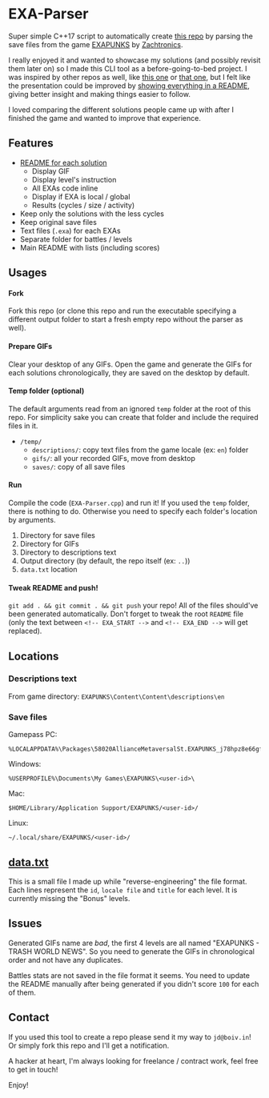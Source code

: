 # EXA-Parser
Super simple C++17 script to automatically create [this repo](https://github.com/starburst997/EXAPUNKS) by parsing the save files from the game [EXAPUNKS](https://store.steampowered.com/app/716490/EXAPUNKS/) by [Zachtronics](https://www.zachtronics.com/).

I really enjoyed it and wanted to showcase my solutions (and possibly revisit them later on) so I made this CLI tool as a before-going-to-bed project. I was inspired by other repos as well, like [this one](https://github.com/StinkingBanana/exapunks-solutions) or [that one](https://github.com/Seraphli/EXAPunks), but I felt like the presentation could be improved by [showing everything in a README](https://github.com/starburst997/EXAPUNKS/tree/main/solutions/23-xtreme-league-baseball-player-database), giving better insight and making things easier to follow. 

I loved comparing the different solutions people came up with after I finished the game and wanted to improve that experience.

## Features
- [README for each solution](https://github.com/starburst997/EXAPUNKS/tree/main/solutions/22-alliance-power-and-light-streetsmarts-gis-database)
  - Display GIF
  - Display level's instruction
  - All EXAs code inline
  - Display if EXA is local / global
  - Results (cycles / size / activity)
- Keep only the solutions with the less cycles
- Keep original save files
- Text files (`.exa`) for each EXAs 
- Separate folder for battles / levels
- Main README with lists (including scores)

## Usages

#### Fork

Fork this repo (or clone this repo and run the executable specifying a different output folder to start a fresh empty repo without the parser as well).

#### Prepare GIFs

Clear your desktop of any GIFs. Open the game and generate the GIFs for each solutions chronologically, they are saved on the desktop by default.

#### Temp folder (optional)

The default arguments read from an ignored `temp` folder at the root of this repo. For simplicity sake you can create that folder and include the required files in it.

- `/temp/`
  - `descriptions/`: copy text files from the game locale (ex: `en`) folder
  - `gifs/`: all your recorded GIFs, move from desktop
  - `saves/`: copy of all save files

#### Run

Compile the code (`EXA-Parser.cpp`) and run it! If you used the `temp` folder, there is nothing to do. Otherwise you need to specify each folder's location by arguments.

1. Directory for save files
2. Directory for GIFs
3. Directory to descriptions text
4. Output directory (by default, the repo itself (ex: `..`))
5. `data.txt` location

#### Tweak README and push!

`git add . && git commit . && git push` your repo! All of the files should've been generated automatically. Don't forget to tweak the root `README` file (only the text between `<!-- EXA_START -->` and `<!-- EXA_END -->` will get replaced).

## Locations

### Descriptions text

From game directory:
`EXAPUNKS\Content\Content\descriptions\en`

### Save files

Gamepass PC:
```
%LOCALAPPDATA%\Packages\58020AllianceMetaversalSt.EXAPUNKS_j78hpz8e66gfw\SystemAppData\xgs\0009000000DE7310_00000000000000000000000065287F60\all
```

Windows:
```
%USERPROFILE%\Documents\My Games\EXAPUNKS\<user-id>\
```

Mac:
```
$HOME/Library/Application Support/EXAPUNKS/<user-id>/
```

Linux:
```
~/.local/share/EXAPUNKS/<user-id>/
```

## [data.txt](data.txt)

This is a small file I made up while "reverse-engineering" the file format. Each lines represent the `id`, `locale file` and `title` for each level. It is currently missing the "Bonus" levels.

## Issues
Generated GIFs name are *bad*, the first 4 levels are all named "EXAPUNKS - TRASH WORLD NEWS". So you need to generate the GIFs in chronological order and not have any duplicates.

Battles stats are not saved in the file format it seems. You need to update the README manually after being generated if you didn't score `100` for each of them.

## Contact
If you used this tool to create a repo please send it my way to `jd@boiv.in`! Or simply fork this repo and I'll get a notification.

A hacker at heart, I'm always looking for freelance / contract work, feel free to get in touch!

Enjoy!